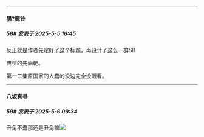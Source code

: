 ﻿
*****

####  猫?魔铃  
##### 58#       发表于 2025-5-5 16:45

反正就是作者先定好了这个标题，再设计了这么一群SB

典型的先画靶。

第一二集原国家的人蠢的没边完全没眼看。


*****

####  八坂真寻  
##### 59#       发表于 2025-5-6 09:34

丑角不蠢那还是丑角嘛<img src="https://static.stage1st.com/image/smiley/face2017/067.png" referrerpolicy="no-referrer">

